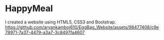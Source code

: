 # HappyMeal
I created a website using HTML5, CSS3 and Bootstrap.
https://github.com/aryankamboj610/EggBag_Website/assets/98477408/c9e78971-7a37-4479-a3a7-3c8497fa4607

